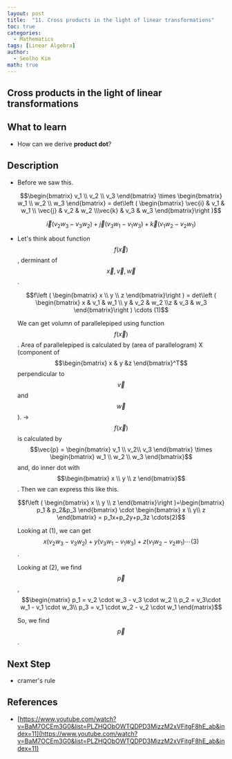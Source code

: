 ```yaml
---
layout: post
title:  "11. Cross products in the light of linear transformations"
toc: true
categories: 
  - Mathematics
tags: [Linear Algebra]
author:
  - Seolho Kim
math: true
---
```

## Cross products in the light of linear transformations

## What to learn
- How can we derive **product dot**?

## Description
- Before we saw this.

  $$\begin{bmatrix}
  v_1 \\ v_2 \\ v_3
  \end{bmatrix} \times \begin{bmatrix}
  w_1 \\ w_2 \\ w_3
  \end{bmatrix} = det\left (  \begin{bmatrix}
  \vec{i} & v_1 & w_1 \\ \vec{j} & v_2 & w_2 \\\vec{k} & v_3 & w_3 
  \end{bmatrix}\right )$$

  $$\vec{i}(v_2w_3-v_3w_2) + \vec{j}(v_3w_1-v_1w_3) + \vec{k}(v_1w_2-v_2w_1)$$

- Let's think about function $$f(\vec{x})$$, derminant of $$\vec{x},\vec{v},\vec{w}$$.

  $$f\left (  \begin{bmatrix}
  x  \\ y  \\ z 
  \end{bmatrix}\right ) = det\left (  \begin{bmatrix}
  x & v_1 & w_1 \\ y & v_2 & w_2 \\z & v_3 & w_3 
  \end{bmatrix}\right ) 
  \cdots (1)$$

  We can get volumn of parallelepiped using function $$f(\vec{x})$$. Area of parallelepiped is calculated by (area of parallelogram) X (component of $$\begin{bmatrix}
  x  & y  &z 
  \end{bmatrix}^T$$ perpendicular to $$\vec{v}$$ and $$\vec{w}$$). → $$f(\vec{x})$$ is calculated by $$\vec{p} = \begin{bmatrix}
  v_1  \\ v_2\\ v_3 
  \end{bmatrix} \times \begin{bmatrix}
  w_1  \\ w_2  \\ w_3 
  \end{bmatrix}$$ and, do inner dot with $$\begin{bmatrix}
  x  \\ y \\ z
  \end{bmatrix}$$. Then we can express this like this.

  $$f\left (  \begin{bmatrix}
  x  \\ y  \\ z 
  \end{bmatrix}\right )=\begin{bmatrix}
  p_1  & p_2&p_3
  \end{bmatrix} \cdot \begin{bmatrix}
  x  \\ y\\ z
  \end{bmatrix} = p_1x+p_2y+p_3z \cdots(2)$$

  Looking at (1), we can get $$x(v_2w_3-v_3w_2) + y(v_3w_1-v_1w_3) + z(v_1w_2-v_2w_1) \cdots (3)$$.

  Looking at (2), we find $$\vec{p}$$,    $$\begin{matrix}
  p_1 = v_2 \cdot w_3 - v_3 \cdot w_2 \\ 
  p_2 = v_3\cdot w_1 - v_1 \cdot w_3\\ 
  p_3 = v_1 \cdot w_2 - v_2 \cdot w_1
  \end{matrix}$$

  So, we find $$\vec{p}$$.

## Next Step
- cramer's rule
## References
- [https://www.youtube.com/watch?v=BaM7OCEm3G0&list=PLZHQObOWTQDPD3MizzM2xVFitgF8hE_ab&index=11](https://www.youtube.com/watch?v=BaM7OCEm3G0&list=PLZHQObOWTQDPD3MizzM2xVFitgF8hE_ab&index=11)

